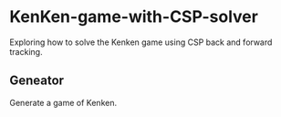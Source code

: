 # KenKen-game-with-CSP-solver
Exploring how to solve the Kenken game using CSP back and forward tracking.

## Geneator
Generate a game of Kenken.

